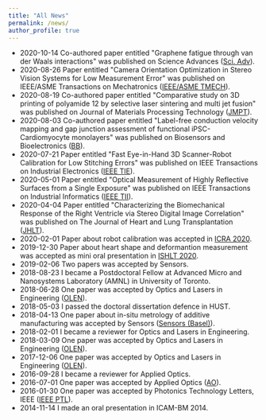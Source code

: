 ```yaml
---
title: "All News"
permalink: /news/
author_profile: true
---
```

* 2020-10-14 Co-authored paper entitled "Graphene fatigue through van der Waals interactions" was published on Science Advances ([Sci. Adv](https://doi.org/10.1126/sciadv.abb1335)).
* 2020-08-26 Paper entitled "Camera Orientation Optimization in Stereo Vision Systems for Low Measurement Error" was published on IEEE/ASME Transactions on Mechatronics  ([IEEE/ASME TMECH](https://doi.org/10.1109/TMECH.2020.3019305)).
* 2020-08-19 Co-authored paper entitled "Comparative study on 3D printing of polyamide 12 by selective laser sintering and multi jet fusion" was published on Journal of Materials Processing Technology ([JMPT](https://doi.org/10.1016/j.jmatprotec.2020.116882)).
* 2020-08-03 Co-authored paper entitled "Label-free conduction velocity mapping and gap junction assessment of functional iPSC-Cardiomyocyte monolayers" was published on Biosensors and Bioelectronics ([BB](https://doi.org/10.1016/j.bios.2020.112468)).
* 2020-07-21 Paper entitled "Fast Eye-in-Hand 3D Scanner-Robot Calibration for Low Stitching Errors" was published on IEEE Transactions on Industrial Electronics ([IEEE TIE](https://doi.org/10.1109/TIE.2020.3009568)).
* 2020-05-01 Paper entitled "Optical Measurement of Highly Reflective Surfaces from a Single Exposure" was published on IEEE Transactions on Industrial Informatics ([IEEE TII](https://doi.org/10.1109/TII.2020.2991458)).
* 2020-04-04 Paper entitled "Characterizing the Biomechanical Response of the Right Ventricle via Stereo Digital Image Correlation" was published on The Journal of Heart and Lung Transplantation ([JHLT](https://doi.org/10.1016/j.healun.2020.01.757)).
* 2020-02-01 Paper about robot calibration was accepted in [ICRA 2020](https://www.icra2020.org/).
* 2019-12-30 Paper about heart shape and deformantion measurement was accepted as mini oral presentation in [ISHLT 2020](https://ishlt.org/meetings-education/annual-meeting/ishlt2020).
* 2019-02-06 Two papers was accepted by Sensors.
* 2018-08-23 I became a Postdoctoral Fellow at Advanced Micro and Nanosystems Laboratory (AMNL) in University of Toronto.
* 2018-06-28 One paper was accepted by Optics and Lasers in Engineering ([OLEN](https://doi.org/10.1016/j.optlaseng.2018.06.012)).
* 2018-05-03 I passed the doctoral dissertation defence in HUST.
* 2018-04-13 One paper about in-situ metrology of additive manufacturing was accepted by Sensors ([Sensors (Basel)](http://dx.doi.org/10.3390/s18041180)).
* 2018-02-01 I became a reviewer for Optics and Lasers in Engineering.
* 2018-03-09 One paper was accepted by Optics and Lasers in Engineering ([OLEN](https://doi.org/10.1016/j.optlaseng.2018.03.009)).
* 2017-12-06 One paper was accepted by Optics and Lasers in Engineering ([OLEN](https://doi.org/10.1016/j.optlaseng.2017.12.006)).
* 2016-09-28 I became a reviewer for Applied Optics.
* 2016-07-01 One paper was accepted by Applied Optics ([AO](http://dx.doi.org/10.1364/AO.55.005539)).
* 2016-01-30 One paper was accepted by Photonics Technology Letters, IEEE ([IEEE PTL](http://dx.doi.org/10.1109/LPT.2016.2522758)).
* 2014-11-14 I made an oral presentation in ICAM-BM 2014.
